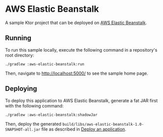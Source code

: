 # AWS Elastic Beanstalk

A sample Ktor project that can be deployed on [AWS Elastic Beanstalk](https://ktor.io/docs/elastic-beanstalk.html).

## Running

To run this sample locally, execute the following command in a repository's root directory:

```
./gradlew :aws-elastic-beanstalk:run
```
 
Then, navigate to [http://localhost:5000/](http://localhost:5000/) to see the sample home page.


## Deploying
To deploy this application to AWS Elastic Beanstalk, generate a fat JAR first with the following command:

```
./gradlew :aws-elastic-beanstalk:shadowJar
```

Then, deploy the generated `build/libs/aws-elastic-beanstalk-1.0-SNAPSHOT-all.jar` file as described in [Deploy an application](https://ktor.io/docs/elastic-beanstalk.html#deploy-app).